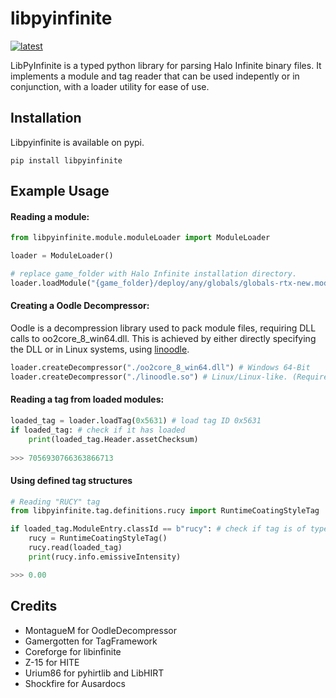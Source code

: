 # libpyinfinite

[![latest](https://img.shields.io/pypi/v/libpyinfinite.svg)](https://pypi.python.org/pypi/libpyinfinite/)

LibPyInfinite is a typed python library for parsing Halo Infinite binary files. It implements a module and tag reader that can be used indepently or in conjunction, with a loader utility for ease of use.

## Installation

Libpyinfinite is available on pypi.

`pip install libpyinfinite`

## Example Usage

#### Reading a module:

```python
from libpyinfinite.module.moduleLoader import ModuleLoader

loader = ModuleLoader()

# replace game_folder with Halo Infinite installation directory.
loader.loadModule("{game_folder}/deploy/any/globals/globals-rtx-new.module")
```

#### Creating a Oodle Decompressor:

Oodle is a decompression library used to pack module files, requiring DLL calls to oo2core_8_win64.dll. This is achieved by either directly specifying the DLL or in Linux systems, using [linoodle](https://github.com/McSimp/linoodle/releases/tag/1.0.0).

```python
loader.createDecompressor("./oo2core_8_win64.dll") # Windows 64-Bit
loader.createDecompressor("./linoodle.so") # Linux/Linux-like. (Requires DLL to be in the same directory.)
```

#### Reading a tag from loaded modules:

```python
loaded_tag = loader.loadTag(0x5631) # load tag ID 0x5631
if loaded_tag: # check if it has loaded
    print(loaded_tag.Header.assetChecksum)
    
>>> 7056930766363866713
```

#### Using defined tag structures
```python
# Reading "RUCY" tag
from libpyinfinite.tag.definitions.rucy import RuntimeCoatingStyleTag

if loaded_tag.ModuleEntry.classId == b"rucy": # check if tag is of type "rucy"
    rucy = RuntimeCoatingStyleTag()
    rucy.read(loaded_tag)
    print(rucy.info.emissiveIntensity)

>>> 0.00

```

## Credits

- MontagueM for OodleDecompressor
- Gamergotten for TagFramework
- Coreforge for libinfinite
- Z-15 for HITE
- Urium86 for pyhirtlib and LibHIRT
- Shockfire for Ausardocs
